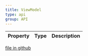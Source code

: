 ```yaml
---
title: ViewModel
type: api
group: API
---
```



Property|Type|Description
---|---|---

[file in github](https://github.com/qgrid/ng2/core/view.model.js)
